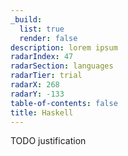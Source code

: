 ```yaml
---
_build:
  list: true
  render: false
description: lorem ipsum
radarIndex: 47
radarSection: languages
radarTier: trial
radarX: 268
radarY: -133
table-of-contents: false
title: Haskell
---
```


TODO justification
